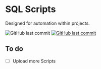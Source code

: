 # SQL Scripts

Designed for automation within projects.

<img alt="GitHub last commit" src="https://img.shields.io/github/last-commit/mogrady-git/SQL-Scripts">
<a href="https://mogrady-git.github.io/SQL-Scripts/index.html"><img alt="GitHub last commit" src="https://img.shields.io/badge/Version%201.0-Launch%20Website-green"></a>

## To do

- [ ] Upload more Scripts
